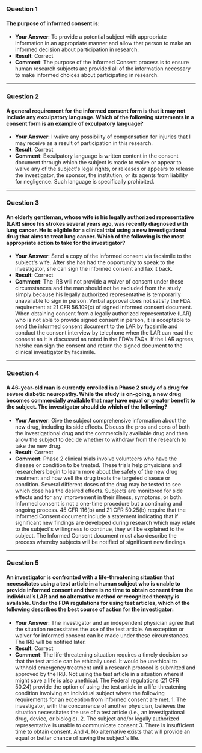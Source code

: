 ### Question 1
#### The purpose of informed consent is:
- **Your Answer**: To provide a potential subject with appropriate information in an appropriate manner and allow that person to make an informed decision about participation in research.
- **Result**: Correct
- **Comment**: The purpose of the Informed Consent process is to ensure human research subjects are provided all of the information necessary to make informed choices about participating in research.

---

### Question 2
#### A general requirement for the informed consent form is that it may not include any exculpatory language. Which of the following statements in a consent form is an example of exculpatory language?
- **Your Answer**: I waive any possibility of compensation for injuries that I may receive as a result of participation in this research.
- **Result**: Correct
- **Comment**: Exculpatory language is written content in the consent document through which the subject is made to waive or appear to waive any of the subject's legal rights, or releases or appears to release the investigator, the sponsor, the institution, or its agents from liability for negligence. Such language is specifically prohibited.

---

### Question 3
#### An elderly gentleman, whose wife is his legally authorized representative (LAR) since his strokes several years ago, was recently diagnosed with lung cancer. He is eligible for a clinical trial using a new investigational drug that aims to treat lung cancer. Which of the following is the most appropriate action to take for the investigator?
- **Your Answer**: Send a copy of the informed consent via facsimile to the subject's wife. After she has had the opportunity to speak to the investigator, she can sign the informed consent and fax it back.
- **Result**: Correct
- **Comment**: The IRB will not provide a waiver of consent under these circumstances and the man should not be excluded from the study simply because his legally authorized representative is temporarily unavailable to sign in person. Verbal approval does not satisfy the FDA requirement at 21 CFR 56.109(c) of signed informed consent document. When obtaining consent from a legally authorized representative (LAR) who is not able to provide signed consent in person, it is acceptable to send the informed consent document to the LAR by facsimile and conduct the consent interview by telephone when the LAR can read the consent as it is discussed as noted in the FDA's FAQs. If the LAR agrees, he/she can sign the consent and return the signed document to the clinical investigator by facsimile.

---

### Question 4
#### A 46-year-old man is currently enrolled in a Phase 2 study of a drug for severe diabetic neuropathy. While the study is on-going, a new drug becomes commercially available that may have equal or greater benefit to the subject. The investigator should do which of the following?
- **Your Answer**: Give the subject comprehensive information about the new drug, including its side effects. Discuss the pros and cons of both the investigational drug and the commercially available drug and then allow the subject to decide whether to withdraw from the research to take the new drug.
- **Result**: Correct
- **Comment**: Phase 2 clinical trials involve volunteers who have the disease or condition to be treated. These trials help physicians and researchers begin to learn more about the safety of the new drug treatment and how well the drug treats the targeted disease or condition. Several different doses of the drug may be tested to see which dose has the desired effects. Subjects are monitored for side effects and for any improvement in their illness, symptoms, or both. Informed consent is not a one-time procedure but a continuing and ongoing process. 45 CFR 116(b) and 21 CFR 50.25(b) require that the Informed Consent document include a statement indicating that if significant new findings are developed during research which may relate to the subject's willingness to continue, they will be explained to the subject. The Informed Consent document must also describe the process whereby subjects will be notified of significant new findings.

---

### Question 5
#### An investigator is confronted with a life-threatening situation that necessitates using a test article in a human subject who is unable to provide informed consent and there is no time to obtain consent from the individual’s LAR and no alternative method or recognized therapy is available. Under the FDA regulations for using test articles, which of the following describes the best course of action for the investigator:
- **Your Answer**: The investigator and an independent physician agree that the situation necessitates the use of the test article. An exception or waiver for informed consent can be made under these circumstances. The IRB will be notified later.
- **Result**: Correct
- **Comment**: The life-threatening situation requires a timely decision so that the test article can be ethically used. It would be unethical to withhold emergency treatment until a research protocol is submitted and approved by the IRB. Not using the test article in a situation where it might save a life is also unethical. The Federal regulations (21 CFR 50.24) provide the option of using the test article in a life-threatening condition involving an individual subject where the following requirements for an exception from informed consent are met. 1. The investigator, with the concurrence of another physician, believes the situation necessitates the use of a test article (i.e., an investigational drug, device, or biologic). 2. The subject and/or legally authorized representative is unable to communicate consent 3. There is insufficient time to obtain consent. And 4. No alternative exists that will provide an equal or better chance of saving the subject's life.

---
